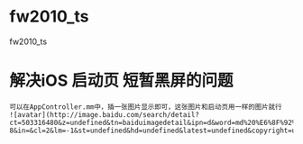 # fw2010_ts
fw2010_ts


# 解决iOS 启动页 短暂黑屏的问题
    可以在AppController.mm中，插一张图片显示即可，这张图片和启动页用一样的图片就行
    ![avatar](http://image.baidu.com/search/detail?ct=503316480&z=undefined&tn=baiduimagedetail&ipn=d&word=md%20%E6%8F%92%E5%85%A5%E5%9B%BE%E7%89%87&step_word=&ie=utf-8&in=&cl=2&lm=-1&st=undefined&hd=undefined&latest=undefined&copyright=undefined&cs=2481985179,622669411&os=672741463,1753217418&simid=3574032074,492166458&pn=2&rn=1&di=90970&ln=893&fr=&fmq=1577272992913_R&fm=&ic=undefined&s=undefined&se=&sme=&tab=0&width=undefined&height=undefined&face=undefined&is=0,0&istype=0&ist=&jit=&bdtype=0&spn=0&pi=0&gsm=0&objurl=http%3A%2F%2Fraw.githubusercontent.com%2Fzhangyudan%2Fbeautiful_stars%2Fmaster%2Fimage%2F2.png&rpstart=0&rpnum=0&adpicid=0&force=undefined)